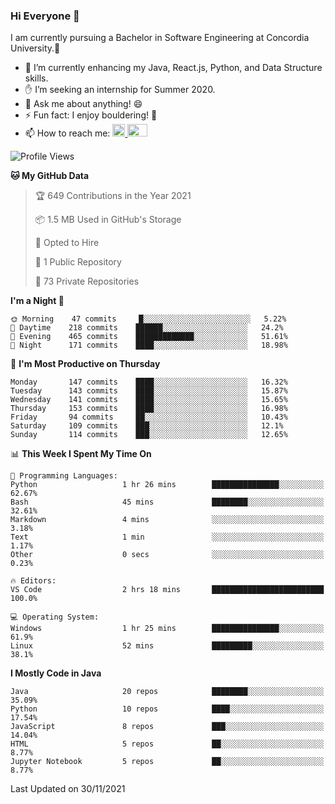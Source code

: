 ### Hi Everyone 👋
I am currently pursuing a Bachelor in Software Engineering at Concordia University.🏫

- 🌱 I’m currently enhancing my Java, React.js, Python, and Data Structure skills.
- ✋ I’m seeking an internship for Summer 2020.
- 💬 Ask me about anything! 😄
- ⚡ Fun fact: I enjoy bouldering! 🧗‍
- 📫 How to reach me: <a href="https://www.linkedin.com/in/siu-tong-ye/" target="_blank"> <img width="20px" width="32" src="https://cdn.jsdelivr.net/npm/simple-icons@v3/icons/linkedin.svg" /> </a> <a href="mailto:SiuTongYe@gmail.com" target="_blank"> <img height="20" width="32" src="https://cdn.jsdelivr.net/npm/simple-icons@v3/icons/gmail.svg" /> </a>

<!--START_SECTION:waka-->
![Profile Views](http://img.shields.io/badge/Profile%20Views-0-blue)

**🐱 My GitHub Data** 

> 🏆 649 Contributions in the Year 2021
 > 
> 📦 1.5 MB Used in GitHub's Storage 
 > 
> 💼 Opted to Hire
 > 
> 📜 1 Public Repository 
 > 
> 🔑 73 Private Repositories  
 > 
**I'm a Night 🦉** 

```text
🌞 Morning    47 commits     █░░░░░░░░░░░░░░░░░░░░░░░░   5.22% 
🌆 Daytime    218 commits    ██████░░░░░░░░░░░░░░░░░░░   24.2% 
🌃 Evening    465 commits    █████████████░░░░░░░░░░░░   51.61% 
🌙 Night      171 commits    ████░░░░░░░░░░░░░░░░░░░░░   18.98%

```
📅 **I'm Most Productive on Thursday** 

```text
Monday       147 commits    ████░░░░░░░░░░░░░░░░░░░░░   16.32% 
Tuesday      143 commits    ████░░░░░░░░░░░░░░░░░░░░░   15.87% 
Wednesday    141 commits    ████░░░░░░░░░░░░░░░░░░░░░   15.65% 
Thursday     153 commits    ████░░░░░░░░░░░░░░░░░░░░░   16.98% 
Friday       94 commits     ██░░░░░░░░░░░░░░░░░░░░░░░   10.43% 
Saturday     109 commits    ███░░░░░░░░░░░░░░░░░░░░░░   12.1% 
Sunday       114 commits    ███░░░░░░░░░░░░░░░░░░░░░░   12.65%

```


📊 **This Week I Spent My Time On** 

```text
💬 Programming Languages: 
Python                   1 hr 26 mins        ███████████████░░░░░░░░░░   62.67% 
Bash                     45 mins             ████████░░░░░░░░░░░░░░░░░   32.61% 
Markdown                 4 mins              ░░░░░░░░░░░░░░░░░░░░░░░░░   3.18% 
Text                     1 min               ░░░░░░░░░░░░░░░░░░░░░░░░░   1.17% 
Other                    0 secs              ░░░░░░░░░░░░░░░░░░░░░░░░░   0.23%

🔥 Editors: 
VS Code                  2 hrs 18 mins       █████████████████████████   100.0%

💻 Operating System: 
Windows                  1 hr 25 mins        ███████████████░░░░░░░░░░   61.9% 
Linux                    52 mins             █████████░░░░░░░░░░░░░░░░   38.1%

```

**I Mostly Code in Java** 

```text
Java                     20 repos            ████████░░░░░░░░░░░░░░░░░   35.09% 
Python                   10 repos            ████░░░░░░░░░░░░░░░░░░░░░   17.54% 
JavaScript               8 repos             ███░░░░░░░░░░░░░░░░░░░░░░   14.04% 
HTML                     5 repos             ██░░░░░░░░░░░░░░░░░░░░░░░   8.77% 
Jupyter Notebook         5 repos             ██░░░░░░░░░░░░░░░░░░░░░░░   8.77%

```



 Last Updated on 30/11/2021
<!--END_SECTION:waka-->
